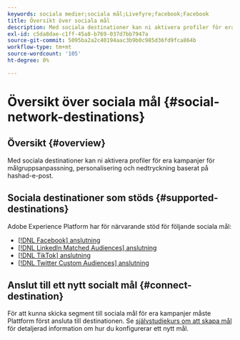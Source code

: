 ```yaml
---
keywords: sociala medier;sociala mål;Livefyre;facebook;Facebook
title: Översikt över sociala mål
description: Med sociala destinationer kan ni aktivera profiler för era kampanjer för målgruppsanpassning, personalisering och nedtryckning baserat på hashad-e-post.
exl-id: c5da8dae-c1ff-45a8-b769-037d7bb7947a
source-git-commit: 5095ba2a2c40194aac3b9b0c985d36fd9fca864b
workflow-type: tm+mt
source-wordcount: '105'
ht-degree: 0%

---
```


# Översikt över sociala mål {#social-network-destinations}

## Översikt {#overview}

Med sociala destinationer kan ni aktivera profiler för era kampanjer för målgruppsanpassning, personalisering och nedtryckning baserat på hashad-e-post.

## Sociala destinationer som stöds {#supported-destinations}

Adobe Experience Platform har för närvarande stöd för följande sociala mål:

* [[!DNL Facebook] anslutning](facebook.md)
* [[!DNL LinkedIn Matched Audiences] anslutning](linkedin.md)
* [[!DNL TikTok] anslutning](tiktok.md)
* [[!DNL Twitter Custom Audiences] anslutning](twitter.md)

## Anslut till ett nytt socialt mål {#connect-destination}

För att kunna skicka segment till sociala mål för era kampanjer måste Plattform först ansluta till destinationen. Se [självstudiekurs om att skapa mål](../../ui/connect-destination.md) för detaljerad information om hur du konfigurerar ett nytt mål.